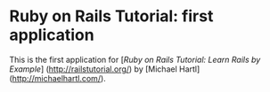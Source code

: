 # Ruby on Rails Tutorial: first application

This is the first application for [*Ruby on Rails Tutorial: Learn Rails by Example*] (http://railstutorial.org/) by [Michael Hartl] (http://michaelhartl.com/).
